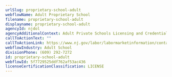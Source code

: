 ```yaml
---
urlSlug: proprietary-school-adult
webflowName: Adult Proprietary School
filename: proprietary-school-adult
displayname: proprietary-school-adult
agencyId: njdol
agencyAdditionalContext: Adult Private Schools Licensing and Credentials
callToActionText: ""
callToActionLink: https://www.nj.gov/labor/labormarketinformation/contact-us/COEI.shtml
webflowIndustry: Adult School
divisionPhone: (609) 292-7272
id: proprietary-school-adult
webflowId: 5f7729525ddf762af53ac436
licenseCertificationClassification: LICENSE
---
```

